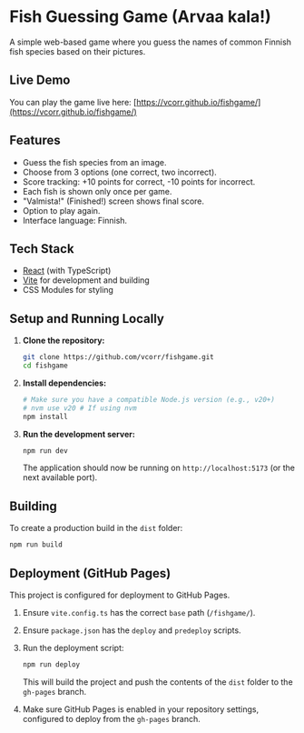 # Fish Guessing Game (Arvaa kala!)

A simple web-based game where you guess the names of common Finnish fish species based on their pictures.

## Live Demo

You can play the game live here: [https://vcorr.github.io/fishgame/](https://vcorr.github.io/fishgame/)

## Features

*   Guess the fish species from an image.
*   Choose from 3 options (one correct, two incorrect).
*   Score tracking: +10 points for correct, -10 points for incorrect.
*   Each fish is shown only once per game.
*   "Valmista!" (Finished!) screen shows final score.
*   Option to play again.
*   Interface language: Finnish.

## Tech Stack

*   [React](https://react.dev/) (with TypeScript)
*   [Vite](https://vitejs.dev/) for development and building
*   CSS Modules for styling

## Setup and Running Locally

1.  **Clone the repository:**
    ```bash
    git clone https://github.com/vcorr/fishgame.git
    cd fishgame
    ```
2.  **Install dependencies:**
    ```bash
    # Make sure you have a compatible Node.js version (e.g., v20+)
    # nvm use v20 # If using nvm
    npm install
    ```
3.  **Run the development server:**
    ```bash
    npm run dev
    ```
    The application should now be running on `http://localhost:5173` (or the next available port).

## Building

To create a production build in the `dist` folder:

```bash
npm run build
```

## Deployment (GitHub Pages)

This project is configured for deployment to GitHub Pages.

1.  Ensure `vite.config.ts` has the correct `base` path (`/fishgame/`).
2.  Ensure `package.json` has the `deploy` and `predeploy` scripts.
3.  Run the deployment script:
    ```bash
    npm run deploy
    ```
    This will build the project and push the contents of the `dist` folder to the `gh-pages` branch.

4.  Make sure GitHub Pages is enabled in your repository settings, configured to deploy from the `gh-pages` branch.
